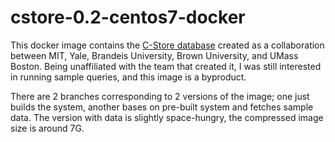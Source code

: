 # cstore-0.2-centos7-docker
This docker image contains the [C-Store database](http://db.lcs.mit.edu/projects/cstore/) created as a collaboration between
MIT, Yale, Brandeis University, Brown University, and UMass Boston. 
Being unaffiliated with the team that created it, I was still interested in running sample queries, and this image is a byproduct.

There are 2 branches corresponding to 2 versions of the image; one just builds the system, another bases on pre-built system and fetches sample data. The version with data is slightly space-hungry, the compressed image size is around 7G.
